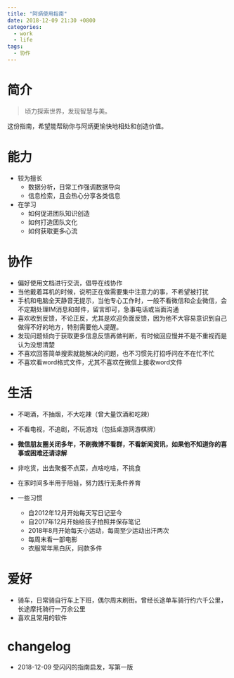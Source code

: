 ```yaml
---
title: "阿炳使用指南"
date: 2018-12-09 21:30 +0800
categories:
  - work
  - life
tags:
  - 协作
---
```


# 简介

> 顷力探索世界，发现智慧与美。

  这份指南，希望能帮助你与阿炳更愉快地相处和创造价值。

# 能力

  - 较为擅长
    - 数据分析，日常工作强调数据导向
    - 信息检索，且会热心分享各类信息
  - 在学习
    - 如何促进团队知识创造
    - 如何打造团队文化
    - 如何获取更多心流

# 协作

  - 偏好使用文档进行交流，倡导在线协作
  - 当他戴着耳机的时候，说明正在做需要集中注意力的事，不希望被打扰
  - 手机和电脑全天静音无提示，当他专心工作时，一般不看微信和企业微信，会不定期处理IM消息和邮件，留言即可，急事电话或当面沟通
  - 喜欢收到反馈，不论正反，尤其是欢迎负面反馈，因为他不大容易意识到自己做得不好的地方，特别需要他人提醒。
  - 发现问题倾向于获取更多信息反馈再做判断，有时候回应慢并不是不重视而是认为没想清楚
  - 不喜欢回答简单搜索就能解决的问题，也不习惯先打招呼问在不在忙不忙
  - 不喜欢看word格式文件，尤其不喜欢在微信上接收word文件

# 生活
  - 不喝酒，不抽烟，不大吃辣（曾大量饮酒和吃辣）
  - 不看电视，不追剧，不玩游戏（包括桌游网游棋牌）
  - **微信朋友圈关闭多年，不刷微博不看群，不看新闻资讯，如果他不知道你的喜事或困难还请谅解**
  - 非吃货，出去聚餐不点菜，点啥吃啥，不挑食
  - 在家时间多半用于陪娃，努力践行无条件养育

- 一些习惯
  - 自2012年12月开始每天写日记至今
  - 自2017年12月开始给孩子拍照并保存笔记
  - 2018年8月开始每天小运动，每周至少运动出汗两次
  - 每周末看一部电影
  - 衣服常年黑白灰，同款多件


# 爱好

  - 骑车，日常骑自行车上下班，偶尔周末刷街。曾经长途单车骑行约六千公里，长途摩托骑行一万余公里
  - 喜欢且常用的软件


  # changelog
  - 2018-12-09 受闪闪的指南启发，写第一版
